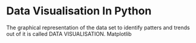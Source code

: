 # Data Visualisation In Python 
The graphical representation of the data set to identify patters and trends out of it is called DATA VISUALISATION.
Matplotlib 